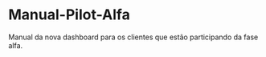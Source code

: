 # Manual-Pilot-Alfa
Manual da nova dashboard para os clientes que estão participando da fase alfa. 
